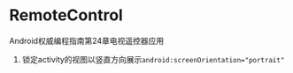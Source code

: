 # RemoteControl
Android权威编程指南第24章电视遥控器应用

1. 锁定activity的视图以竖直方向展示`android:screenOrientation="portrait"`
